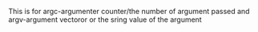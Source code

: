 This is for argc-argumenter counter/the number of argument passed and argv-argument vectoror or the sring value of the argument
